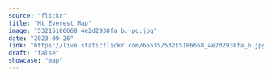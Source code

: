 ```yaml
---
source: "flickr"
title: "Mt Everest Map"
image: "53215186668_4e2d2938fa_b.jpg.jpg"
date: "2023-09-26"
link: "https://live.staticflickr.com/65535/53215186668_4e2d2938fa_b.jpg"
draft: "false"
showcase: "map"
---
```

